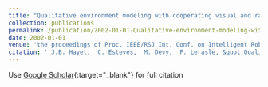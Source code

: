 ```yaml
---
title: "Qualitative environment modeling with cooperating visual and range sensors"
collection: publications
permalink: /publication/2002-01-01-Qualitative-environment-modeling-with-cooperating-visual-and-range-sensors
date: 2002-01-01
venue: 'the proceedings of Proc. IEEE/RSJ Int. Conf. on Intelligent Robots ansd Systems (IROS&apos;02)'
citation: ' J.B. Hayet,  C. Esteves,  M. Devy,  F. Lerasle, &quot;Qualitative environment modeling with cooperating visual and range sensors.&quot; the proceedings of Proc. IEEE/RSJ Int. Conf. on Intelligent Robots ansd Systems (IROS&amp;apos;02), 2002.'
---
```

Use [Google Scholar](https://scholar.google.com/scholar?q=Qualitative+environment+modeling+with+cooperating+visual+and+range+sensors){:target="_blank"} for full citation
